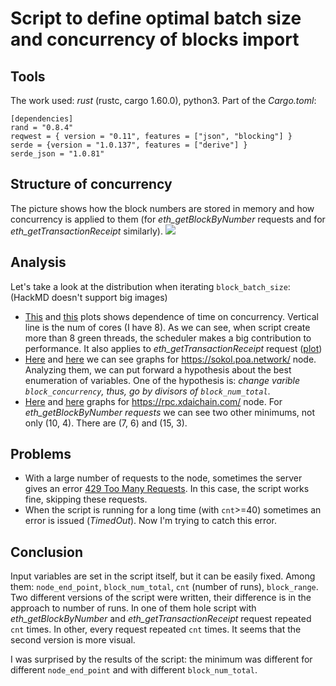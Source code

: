 # Script to define optimal batch size and concurrency of blocks import

## Tools
The work used: *rust* (rustc, cargo 1.60.0), python3. Part of the *Cargo.toml*:
```
[dependencies]
rand = "0.8.4"
reqwest = { version = "0.11", features = ["json", "blocking"] }
serde = {version = "1.0.137", features = ["derive"] }
serde_json = "1.0.81"
```
## Structure of concurrency 
The picture shows how the block numbers are stored in memory and how concurrency is applied to them (for *eth_getBlockByNumber* requests and for *eth_getTransactionReceipt* similarly).
![](https://i.imgur.com/qCOH6eB.png)

## Analysis
Let's take a look at the distribution when iterating `block_batch_size`:
(HackMD doesn't support big images)

* [This](https://drive.google.com/file/d/1SQyoQ2U6RJpGpLjJlGq5rJplcrb8S5f-/view?usp=sharing) and [this](https://drive.google.com/file/d/1nhLULLho_H7XZpWFDIRBe6-KxDlD_rqa/view?usp=sharing) plots shows dependence of time on concurrency. 
Vertical line is the num of cores (I have 8).
As we can see, when script create more than 8 green threads, the scheduler makes a big contribution to performance. It also applies to *eth_getTransactionReceipt* request ([plot](https://drive.google.com/file/d/1sxhphiO1PMvkc8ENhT0iizDO798ixc7r/view?usp=sharing))
* [Here](https://drive.google.com/file/d/1F9Y6dvro36ni9CbtgVeUfUXLxp_HXi9u/view?usp=sharing) and [here](https://drive.google.com/file/d/1WT5pGkpKxdPeeF0MkoTTfAmseNqtQJqe/view?usp=sharing) we can see graphs for https://sokol.poa.network/ node.
Analyzing them, we can put forward a hypothesis about the best enumeration of variables.
One of the hypothesis is: *change varible `block_concurrency`, thus, go by divisors of `block_num_total`*.
* [Here](https://drive.google.com/file/d/1JznLpjqghJHBSovnREypRWaP9HNy_kyg/view?usp=sharing) and [here]() graphs for https://rpc.xdaichain.com/ node. For *eth_getBlockByNumber requests* we can see two other minimums, not only (10, 4). There are (7, 6) and (15, 3).

## Problems
* With a large number of requests to the node, sometimes the server gives an error [429 Too Many Requests](https://developer.mozilla.org/ru/docs/Web/HTTP/Status/429). In this case, the script works fine, skipping these requests.
* When the script is running for a long time (with `cnt`>=40) sometimes an error is issued (*TimedOut*). Now I'm trying to catch this error.
## Сonclusion
Input variables are set in the script itself, but it can be easily fixed.
Among them: `node_end_point`, `block_num_total`, `cnt` (number of runs), `block_range`.
Two different versions of the script were written, their difference is in the approach to number of runs. In one of them hole script with *eth_getBlockByNumber* and *eth_getTransactionReceipt* request repeated `cnt` times. In other, every request repeated `cnt` times.
It seems that the second version is more visual.

I was surprised by the results of the script: the minimum was different for different `node_end_point` and with different `block_num_total`.
